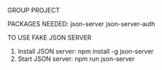 GROUP PROJECT

PACKAGES NEEDED:
json-server
json-server-auth


TO USE FAKE JSON SERVER
1. Install JSON server: npm install -g json-server
2. Start JSON server: npm run json-server


